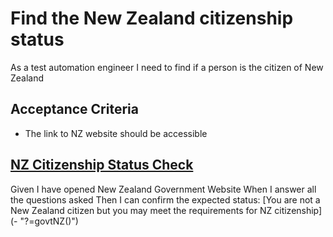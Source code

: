 
# Find the New Zealand citizenship status
As a test automation engineer
I need to find if a person is the citizen of New Zealand

## Acceptance Criteria
* The link to NZ website should be accessible 

## [NZ Citizenship Status Check](-)
Given I have opened New Zealand Government Website
When I answer all the questions asked
Then I can confirm the expected status: [You are not a New Zealand citizen but you may meet the requirements for NZ citizenship] (- "?=govtNZ()")
